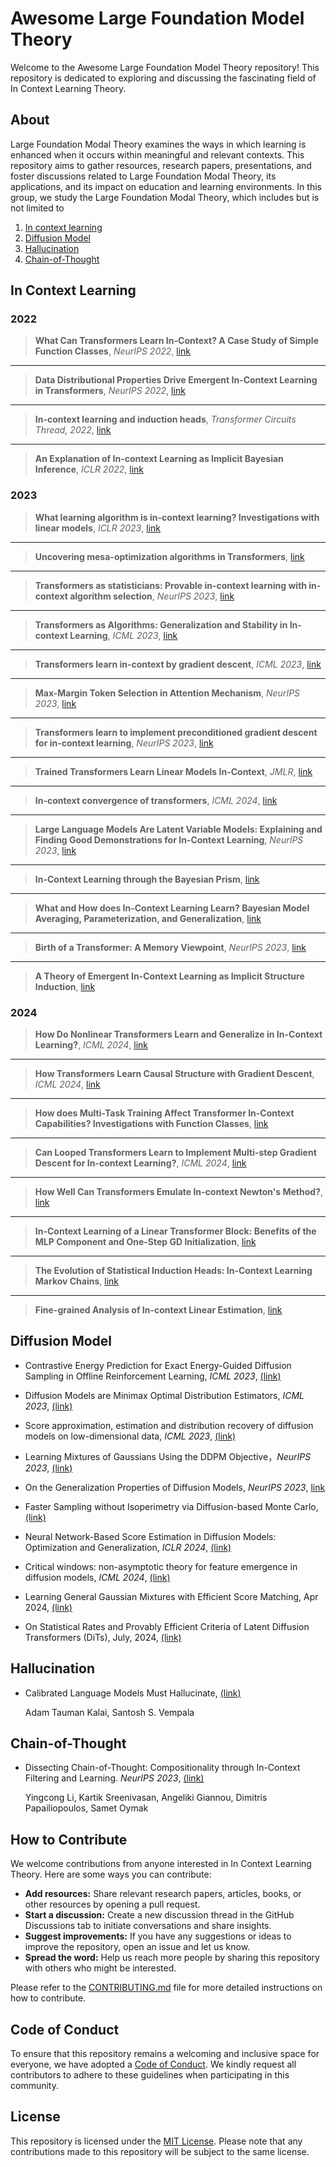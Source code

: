 # Awesome Large Foundation Model Theory

Welcome to the Awesome Large Foundation Model Theory repository! This repository is dedicated to exploring and discussing the fascinating field of In Context Learning Theory.

## About

Large Foundation Modal Theory examines the ways in which learning is enhanced when it occurs within meaningful and relevant contexts. This repository aims to gather resources, research papers, presentations, and foster discussions related to Large Foundation Modal Theory, its applications, and its impact on education and learning environments. In this group, we study the Large Foundation Modal Theory, which includes but is not limited to


1. [In context learning](#In_context_learning)
2. [Diffusion Model](#Diffusion_Model)
3. [Hallucination](#Hallucination)
4. [Chain-of-Thought](#Chain-of-Thought)
 

## In Context Learning

### 2022

> **What Can Transformers Learn In-Context? A Case Study of Simple Function Classes**, *NeurIPS 2022*, [link](https://arxiv.org/abs/2208.01066)  
---

> **Data Distributional Properties Drive Emergent In-Context Learning in Transformers**, *NeurIPS 2022*, [link](https://arxiv.org/abs/2205.05055)  
---

> **In-context learning and induction heads**, *Transformer Circuits Thread, 2022*, [link](https://arxiv.org/abs/2209.11895)
---

> **An Explanation of In-context Learning as Implicit Bayesian Inference**, *ICLR 2022*, [link](https://arxiv.org/abs/2111.02080)

### 2023


> **What learning algorithm is in-context learning? Investigations with linear models**, *ICLR 2023*, [link](https://arxiv.org/pdf/2211.15661.pdf)  
---

> **Uncovering mesa-optimization algorithms in Transformers**, [link](https://arxiv.org/abs/2309.05858)  
---

> **Transformers as statisticians: Provable in-context learning with in-context algorithm selection**, *NeurIPS 2023*,  [link](https://arxiv.org/abs/2306.04637)
---

> **Transformers as Algorithms: Generalization and Stability in In-context Learning**, *ICML 2023*,  [link](https://proceedings.mlr.press/v202/li23l/li23l.pdf)
---

> **Transformers learn in-context by gradient descent**, *ICML 2023*, [link](https://arxiv.org/abs/2212.07677)
---

> **Max-Margin Token Selection in Attention Mechanism**, *NeurIPS 2023*, [link](https://arxiv.org/abs/2306.13596)  
---

> **Transformers learn to implement preconditioned gradient descent for in-context learning**, *NeurIPS 2023*, [link](https://arxiv.org/abs/2306.00297)
---

> **Trained Transformers Learn Linear Models In-Context**, *JMLR*, [link](https://arxiv.org/pdf/2306.09927.pdf)
---

> **In-context convergence of transformers**, *ICML 2024*, [link](https://arxiv.org/abs/2310.05249)
---

> **Large Language Models Are Latent Variable Models: Explaining and Finding Good Demonstrations for In-Context Learning**, *NeurIPS 2023*, [link](https://arxiv.org/abs/2301.11916)
---

> **In-Context Learning through the Bayesian Prism**, [link](https://arxiv.org/abs/2306.04891)
---

> **What and How does In-Context Learning Learn? Bayesian Model Averaging, Parameterization, and Generalization**, [link](https://arxiv.org/abs/2305.19420)
---

> **Birth of a Transformer: A Memory Viewpoint**, *NeurIPS 2023*, [link](https://arxiv.org/abs/2306.00802)
---

> **A Theory of Emergent In-Context Learning as Implicit Structure Induction**, [link](https://arxiv.org/pdf/2303.07971)

### 2024

> **How Do Nonlinear Transformers Learn and Generalize in In-Context Learning?**, *ICML 2024*, [link](https://openreview.net/forum?id=I4HTPws9P6)  
---

> **How Transformers Learn Causal Structure with Gradient Descent**, *ICML 2024*, [link](https://arxiv.org/abs/2402.14735)  
---

> **How does Multi-Task Training Affect Transformer In-Context Capabilities? Investigations with Function Classes**, [link](https://arxiv.org/pdf/2404.03558)  
---

> **Can Looped Transformers Learn to Implement Multi-step Gradient Descent for In-context Learning?**, *ICML 2024*, [link](https://openreview.net/pdf?id=o8AaRKbP9K)
 ---

> **How Well Can Transformers Emulate In-context Newton's Method?**, [link](https://arxiv.org/pdf/2403.03183)  
 ---

> **In-Context Learning of a Linear Transformer Block: Benefits of the MLP Component and One-Step GD Initialization**, [link](https://arxiv.org/pdf/2402.14951)  
 ---

> **The Evolution of Statistical Induction Heads: In-Context Learning Markov Chains**, [link](https://arxiv.org/pdf/2402.11004)  
 ---

> **Fine-grained Analysis of In-context Linear Estimation**, [link](https://openreview.net/pdf?id=1vM1a7KrC6)  

## Diffusion Model

- Contrastive Energy Prediction for Exact Energy-Guided Diffusion Sampling in Offline Reinforcement Learning, *ICML 2023*, [(link)](https://arxiv.org/pdf/2304.12824.pdf)

- Diffusion Models are Minimax Optimal Distribution Estimators, *ICML 2023*, [(link)](https://arxiv.org/pdf/2303.01861)

- Score approximation, estimation and distribution recovery of diffusion models on low-dimensional data, *ICML 2023*, [(link)](https://arxiv.org/pdf/2302.07194)

- Learning Mixtures of Gaussians Using the DDPM Objective，*NeurIPS 2023*,  [(link)](https://arxiv.org/pdf/2307.01178.pdf)

- On the Generalization Properties of Diffusion Models, *NeurIPS 2023*, [link](https://arxiv.org/pdf/2311.01797)

- Faster Sampling without Isoperimetry via Diffusion-based Monte Carlo, [(link)](https://arxiv.org/abs/2401.06325)

- Neural Network-Based Score Estimation in Diffusion Models: Optimization and Generalization, *ICLR 2024*, [(link)](https://arxiv.org/abs/2401.15604)

- Critical windows: non-asymptotic theory for feature emergence in diffusion models, *ICML 2024*, [(link)](https://arxiv.org/pdf/2403.01633)

- Learning General Gaussian Mixtures with Efficient Score Matching, Apr 2024, [(link)](https://arxiv.org/abs/2404.18893)

- On Statistical Rates and Provably Efficient Criteria of Latent Diffusion Transformers (DiTs), July, 2024, [(link)](https://arxiv.org/pdf/2407.01079)




## Hallucination

- Calibrated Language Models Must Hallucinate, [(link)](https://arxiv.org/abs/2311.14648)

  Adam Tauman Kalai, Santosh S. Vempala


## Chain-of-Thought

- Dissecting Chain-of-Thought: Compositionality through In-Context Filtering and Learning. *NeurIPS 2023*, [(link)](https://arxiv.org/abs/2305.18869)

  Yingcong Li, Kartik Sreenivasan, Angeliki Giannou, Dimitris Papailiopoulos, Samet Oymak


## How to Contribute

We welcome contributions from anyone interested in In Context Learning Theory. Here are some ways you can contribute:

- **Add resources:** Share relevant research papers, articles, books, or other resources by opening a pull request.
- **Start a discussion:** Create a new discussion thread in the GitHub Discussions tab to initiate conversations and share insights.
- **Suggest improvements:** If you have any suggestions or ideas to improve the repository, open an issue and let us know.
- **Spread the word:** Help us reach more people by sharing this repository with others who might be interested.

Please refer to the [CONTRIBUTING.md](CONTRIBUTING.md) file for more detailed instructions on how to contribute.

## Code of Conduct

To ensure that this repository remains a welcoming and inclusive space for everyone, we have adopted a [Code of Conduct](CODE_OF_CONDUCT.md). We kindly request all contributors to adhere to these guidelines when participating in this community.

## License

This repository is licensed under the [MIT License](LICENSE). Please note that any contributions made to this repository will be subject to the same license.
